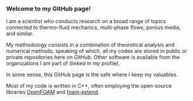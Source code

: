 ### Welcome to my GitHub page!

I am a scientist who conducts research on a broad range of topics connected to thermo-fluid mechanics, multi-phase flows, porous media, and similar.

My methodology consists in a combination of theoretical analysis and numerical methods; speaking of which, all my codes are stored in public or private repositories here on GitHub. Other software is available from the organizations I am part of (linked in my profile).

In some sense, this GitHub page is the safe where I keep my valuables.

Most of my code is written in C++, often employing the open-source libraries [OpenFOAM](www.openfoam.org) and [foam-extend](https://sourceforge.net/projects/foam-extend/).

<!--
## Some examples

### Particle-Resolved Direct Numerical Simulation with heat transfer using an immersed boundary method
[![PR-DNS](https://yt-embed.herokuapp.com/embed?v=Uka3h0it270)](https://www.youtube.com/watch?v=Uka3h0it270)

F. Municchi and S. Radl (2017) _Consistent Closures for Euler-Lagrange Models of Bi-Disperse Gas-Particle Suspensions Derived from Particle-Resolved Direct Numerical Simulations._ [International Journal of Heat and Mass Transfer 111 (August): 171–90.](https://www.sciencedirect.com/science/article/pii/S0017931016338996?via%3Dihub)

### Simulation of a fluidized bed using a filtered two-fluid model
[![fTFM](https://yt-embed.herokuapp.com/embed?v=ZSNi0CpT0pY)](https://www.youtube.com/watch?v=ZSNi0CpT0pY)

O. Daisey, F. Municchi, and J.H. Cloete (2020) _An opensource tool for filtered two-fluid simulations of fluidized gas-particle flows._ [APS-DFD 2020](https://www.researchgate.net/publication/346487286_An_opensource_tool_for_filtered_two-fluid_simulations_of_fluidized_gas-particle_flows)


**fmuni/fmuni** is a ✨ _special_ ✨ repository because its `README.md` (this file) appears on your GitHub profile.

Here are some ideas to get you started:

- 🔭 I’m currently working on ...
- 🌱 I’m currently learning ...
- 👯 I’m looking to collaborate on ...
- 🤔 I’m looking for help with ...
- 💬 Ask me about ...
- 📫 How to reach me: ...
- 😄 Pronouns: ...
- ⚡ Fun fact: ...
-->
